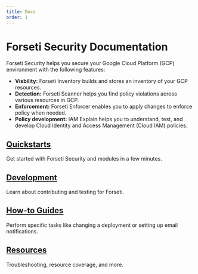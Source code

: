 ```yaml
---
title: Docs
order: 1
---
```

# Forseti Security Documentation

Forseti Security helps you secure your Google Cloud Platform (GCP) environment
with the following features:

  - **Visbility:** Forseti Inventory builds and stores an inventory of your
  GCP resources.
  - **Detection:** Forseti Scanner helps you find policy violations across
  various resources in GCP.
  - **Enforcement:** Forseti Enforcer enables you to apply changes to enforce
  policy when needed.
  - **Policy development:** IAM Explain helps you to understand, test, and
  develop Cloud Identity and Access Management (Cloud IAM) policies.

## [Quickstarts](quickstart)

Get started with Forseti Security and modules in a few minutes.

## [Development](development)

Learn about contributing and testing for Forseti.

## [How-to Guides](how-to)

Perform specific tasks like changing a deployment or setting up email
notifications.

## [Resources](resources)

Troubleshooting, resource coverage, and more.